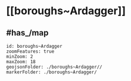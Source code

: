 # [[boroughs~Ardagger]] 


## #has_/map  



```leaflet
id: boroughs~Ardagger
zoomFeatures: true 
minZoom: 2 
maxZoom: 18
geojsonFolder: ./boroughs~Ardagger//
markerFolder: ./boroughs~Ardagger/
```

